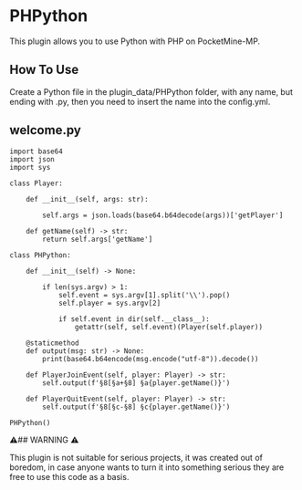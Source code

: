 # PHPython
This plugin allows you to use Python with PHP on PocketMine-MP.

## How To Use

Create a Python file in the plugin_data/PHPython folder, with any name, but ending with .py, then you need to insert the name into the config.yml.

## welcome.py

```
import base64
import json
import sys

class Player:

    def __init__(self, args: str):

        self.args = json.loads(base64.b64decode(args))['getPlayer']

    def getName(self) -> str:
        return self.args['getName']

class PHPython:

    def __init__(self) -> None:

        if len(sys.argv) > 1:
            self.event = sys.argv[1].split('\\').pop()
            self.player = sys.argv[2]

            if self.event in dir(self.__class__):
                getattr(self, self.event)(Player(self.player))

    @staticmethod
    def output(msg: str) -> None:
        print(base64.b64encode(msg.encode("utf-8")).decode())

    def PlayerJoinEvent(self, player: Player) -> str:
        self.output(f'§8[§a+§8] §a{player.getName()}')

    def PlayerQuitEvent(self, player: Player) -> str:
        self.output(f'§8[§c-§8] §c{player.getName()}')

PHPython()
```

⚠️## WARNING ⚠️

This plugin is not suitable for serious projects, it was created out of boredom, in case anyone wants to turn it into something serious they are free to use this code as a basis.
